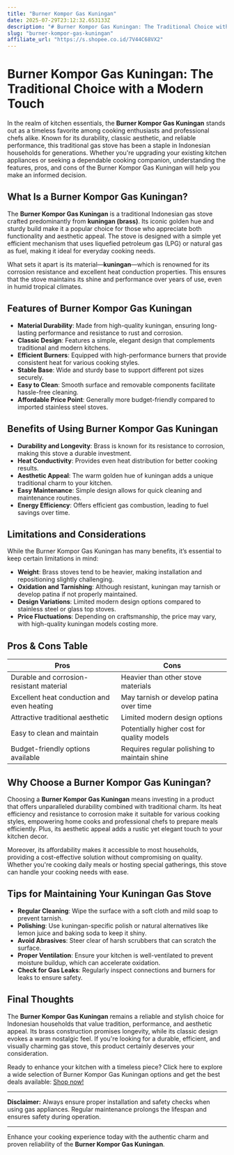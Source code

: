 ```yaml
---
title: "Burner Kompor Gas Kuningan"
date: 2025-07-29T23:12:32.653133Z
description: "# Burner Kompor Gas Kuningan: The Traditional Choice with a Modern Touch..."
slug: "burner-kompor-gas-kuningan"
affiliate_url: "https://s.shopee.co.id/7V44C68VX2"
---
```

# Burner Kompor Gas Kuningan: The Traditional Choice with a Modern Touch

In the realm of kitchen essentials, the **Burner Kompor Gas Kuningan** stands out as a timeless favorite among cooking enthusiasts and professional chefs alike. Known for its durability, classic aesthetic, and reliable performance, this traditional gas stove has been a staple in Indonesian households for generations. Whether you're upgrading your existing kitchen appliances or seeking a dependable cooking companion, understanding the features, pros, and cons of the Burner Kompor Gas Kuningan will help you make an informed decision.

## What Is a Burner Kompor Gas Kuningan?

The **Burner Kompor Gas Kuningan** is a traditional Indonesian gas stove crafted predominantly from **kuningan (brass)**. Its iconic golden hue and sturdy build make it a popular choice for those who appreciate both functionality and aesthetic appeal. The stove is designed with a simple yet efficient mechanism that uses liquefied petroleum gas (LPG) or natural gas as fuel, making it ideal for everyday cooking needs.

What sets it apart is its material—**kuningan**—which is renowned for its corrosion resistance and excellent heat conduction properties. This ensures that the stove maintains its shine and performance over years of use, even in humid tropical climates.

## Features of Burner Kompor Gas Kuningan

- **Material Durability**: Made from high-quality kuningan, ensuring long-lasting performance and resistance to rust and corrosion.
- **Classic Design**: Features a simple, elegant design that complements traditional and modern kitchens.
- **Efficient Burners**: Equipped with high-performance burners that provide consistent heat for various cooking styles.
- **Stable Base**: Wide and sturdy base to support different pot sizes securely.
- **Easy to Clean**: Smooth surface and removable components facilitate hassle-free cleaning.
- **Affordable Price Point**: Generally more budget-friendly compared to imported stainless steel stoves.

## Benefits of Using Burner Kompor Gas Kuningan

- **Durability and Longevity**: Brass is known for its resistance to corrosion, making this stove a durable investment.
- **Heat Conductivity**: Provides even heat distribution for better cooking results.
- **Aesthetic Appeal**: The warm golden hue of kuningan adds a unique traditional charm to your kitchen.
- **Easy Maintenance**: Simple design allows for quick cleaning and maintenance routines.
- **Energy Efficiency**: Offers efficient gas combustion, leading to fuel savings over time.

## Limitations and Considerations

While the Burner Kompor Gas Kuningan has many benefits, it’s essential to keep certain limitations in mind:

- **Weight**: Brass stoves tend to be heavier, making installation and repositioning slightly challenging.
- **Oxidation and Tarnishing**: Although resistant, kuningan may tarnish or develop patina if not properly maintained.
- **Design Variations**: Limited modern design options compared to stainless steel or glass top stoves.
- **Price Fluctuations**: Depending on craftsmanship, the price may vary, with high-quality kuningan models costing more.

## Pros & Cons Table

| Pros                                              | Cons                                              |
|---------------------------------------------------|---------------------------------------------------|
| Durable and corrosion-resistant material        | Heavier than other stove materials               |
| Excellent heat conduction and even heating      | May tarnish or develop patina over time        |
| Attractive traditional aesthetic               | Limited modern design options                   |
| Easy to clean and maintain                       | Potentially higher cost for quality models     |
| Budget-friendly options available                | Requires regular polishing to maintain shine   |

## Why Choose a Burner Kompor Gas Kuningan?

Choosing a **Burner Kompor Gas Kuningan** means investing in a product that offers unparalleled durability combined with traditional charm. Its heat efficiency and resistance to corrosion make it suitable for various cooking styles, empowering home cooks and professional chefs to prepare meals efficiently. Plus, its aesthetic appeal adds a rustic yet elegant touch to your kitchen decor.

Moreover, its affordability makes it accessible to most households, providing a cost-effective solution without compromising on quality. Whether you're cooking daily meals or hosting special gatherings, this stove can handle your cooking needs with ease.

## Tips for Maintaining Your Kuningan Gas Stove

- **Regular Cleaning**: Wipe the surface with a soft cloth and mild soap to prevent tarnish.
- **Polishing**: Use kuningan-specific polish or natural alternatives like lemon juice and baking soda to keep it shiny.
- **Avoid Abrasives**: Steer clear of harsh scrubbers that can scratch the surface.
- **Proper Ventilation**: Ensure your kitchen is well-ventilated to prevent moisture buildup, which can accelerate oxidation.
- **Check for Gas Leaks**: Regularly inspect connections and burners for leaks to ensure safety.

## Final Thoughts

The **Burner Kompor Gas Kuningan** remains a reliable and stylish choice for Indonesian households that value tradition, performance, and aesthetic appeal. Its brass construction promises longevity, while its classic design evokes a warm nostalgic feel. If you're looking for a durable, efficient, and visually charming gas stove, this product certainly deserves your consideration.

Ready to enhance your kitchen with a timeless piece? Click here to explore a wide selection of Burner Kompor Gas Kuningan options and get the best deals available: [Shop now!](https://s.shopee.co.id/7V44C68VX2)

---

**Disclaimer:** Always ensure proper installation and safety checks when using gas appliances. Regular maintenance prolongs the lifespan and ensures safety during operation.

---

Enhance your cooking experience today with the authentic charm and proven reliability of the **Burner Kompor Gas Kuningan**.
